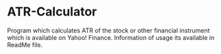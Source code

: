 # ATR-Calculator
Program which calculates ATR of the stock or other financial instrument which is available on Yahoo! Finance. Information of usage its available in ReadMe file. 
